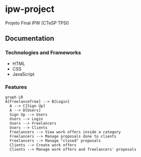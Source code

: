 # ipw-project

Projeto Final IPW (CTeSP TPSI)

## Documentation

### Technologies and Frameworks

- HTML
- CSS
- JavaScript

### Features

```mermaid
graph LR
A[FreelanceTree] --> B[Login]
  A --> C[Sign Up]
  A --> D[Users]
  Sign Up --> Users
  Users --> Login
  Users --> Freelancers
  Users --> Clients
  Freelancers --> View work offers inside a category
  Freelancers --> Manage proposals done to clients
  Freelancers --> Manage "closed" proposals
  Clients --> Create work offers
  Clients --> Manage work offers and freelancers' proposals
```
